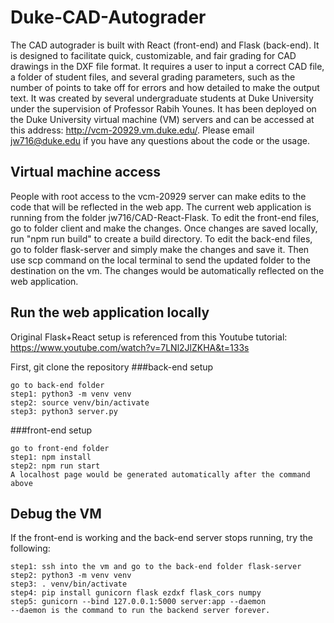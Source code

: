# Duke-CAD-Autograder

The CAD autograder is built with React (front-end) and Flask (back-end). It is designed to facilitate quick, customizable, and fair grading for CAD drawings in the DXF file format. It requires a user to input a correct CAD file, a folder of student
files, and several grading parameters, such as the number of points to take off for errors and how detailed to make the output text. It was created by several undergraduate students 
at Duke University under the supervision of Professor Rabih Younes. It has been deployed on the Duke University virtual machine (VM) servers and can be accessed at this address:
http://vcm-20929.vm.duke.edu/. Please email jw716@duke.edu if you have any questions about the code or the usage.

## Virtual machine access
People with root access to the vcm-20929 server can make edits to the code that will be reflected in the web app. The current web application is running from the folder jw716/CAD-React-Flask. To edit the front-end files, go to folder client and make the changes. Once changes are saved locally, run "npm run build" to create a build directory. To edit the back-end files, go to folder flask-server and simply make the changes and save it. Then use scp command on the local terminal to send the updated folder to the destination on the vm. The changes would be automatically reflected on the web application.

## Run the web application locally
Original Flask+React setup is referenced from this Youtube tutorial: https://www.youtube.com/watch?v=7LNl2JlZKHA&t=133s

First, git clone the repository
###back-end setup
```
go to back-end folder
step1: python3 -m venv venv
step2: source venv/bin/activate
step3: python3 server.py
```

###front-end setup
```
go to front-end folder
step1: npm install
step2: npm run start
A localhost page would be generated automatically after the command above
```

## Debug the VM
If the front-end is working and the back-end server stops running, try the following:
```
step1: ssh into the vm and go to the back-end folder flask-server
step2: python3 -m venv venv
step3: . venv/bin/activate
step4: pip install gunicorn flask ezdxf flask_cors numpy
step5: gunicorn --bind 127.0.0.1:5000 server:app --daemon
--daemon is the command to run the backend server forever.
```
